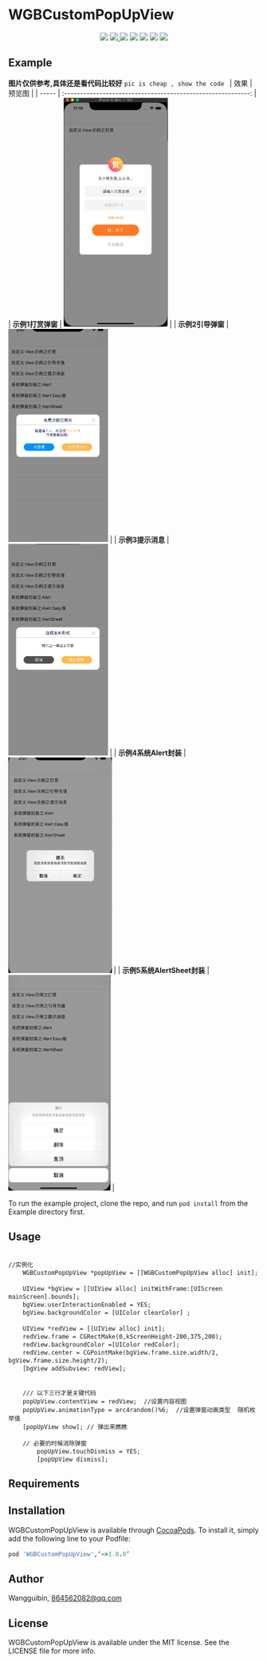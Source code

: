 # WGBCustomPopUpView

<p align='center'>
<img src="https://img.shields.io/badge/build-passing-brightgreen.svg">
<a href="https://cocoapods.org/pods/WGBCustomPopUpView"> <img src="https://img.shields.io/cocoapods/v/WGBCustomPopUpView.svg?style=flat"> </a>
<img src="https://img.shields.io/badge/platform-iOS-ff69b4.svg">
<img src="https://img.shields.io/badge/language-Objective--C-orange.svg">
<a href=""><img src="https://img.shields.io/badge/license-MIT-000000.svg"></a>
<a href="http://wangguibin.github.io"><img src="https://img.shields.io/badge/Blog-CoderWGB-80d4f9.svg?style=flat"></a>
<img src="https://img.shields.io/badge/Enjoy-it%20!-brightgreen.svg?colorA=a0cd34">
</p>

## Example
**图片仅供参考,具体还是看代码比较好**
`pic is cheap , show the code `
| 效果 | 预览图 |
| ----- | :----------------------------------------------------------: |
| **示例1打赏弹窗** | <img src="./ExampleImages/1.png" alt="1" style="zoom:50%;" /> |
|   **示例2引导弹窗**   | <img src="./ExampleImages/2.png" alt="2" style="zoom:50%;" /> |
|  **示例3提示消息**    | <img src="./ExampleImages/3.png" alt="3" style="zoom:50%;" /> |
|   **示例4系统Alert封装**    | <img src="./ExampleImages/4.png" alt="4" style="zoom:50%;" /> |
|   **示例5系统AlertSheet封装**    | <img src="./ExampleImages/5.png" alt="5" style="zoom:50%;" /> |














To run the example project, clone the repo, and run `pod install` from the Example directory first.

## Usage

```objc

//实例化	
  	WGBCustomPopUpView *popUpView = [[WGBCustomPopUpView alloc] init];
  	
	UIView *bgView = [[UIView alloc] initWithFrame:[UIScreen mainScreen].bounds];
	bgView.userInteractionEnabled = YES;
	bgView.backgroundColor = [UIColor clearColor] ;

  	UIView *redView = [[UIView alloc] init];
  	redView.frame = CGRectMake(0,kScreenHeight-200,375,200);
  	redView.backgroundColor =[UIColor redColor];
	redView.center = CGPointMake(bgView.frame.size.width/2, bgView.frame.size.height/2);
	[bgView addSubview: redView];


	/// 以下三行才是关键代码 
  	popUpView.contentView = redView;  //设置内容视图
  	popUpView.animationType = arc4random()%6;  //设置弹窗动画类型  随机枚举值  
  	[popUpView show]; // 弹出来瞧瞧

  	// 必要的时候消除弹窗
  		popUpView.touchDismiss = YES;
  		[popUpView dismiss];

```

## Requirements

## Installation

WGBCustomPopUpView is available through [CocoaPods](https://cocoapods.org). To install
it, simply add the following line to your Podfile:

```ruby
pod 'WGBCustomPopUpView',‘~>1.0.0’
```

## Author

Wangguibin, 864562082@qq.com

## License

WGBCustomPopUpView is available under the MIT license. See the LICENSE file for more info.
